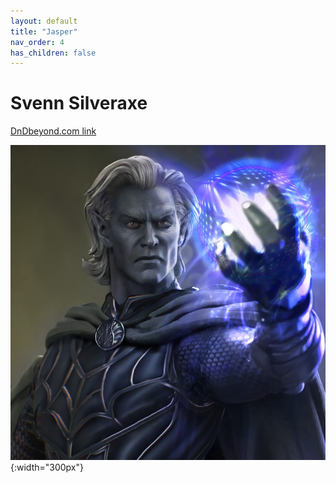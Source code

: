 ```yaml
---
layout: default
title: "Jasper"
nav_order: 4
has_children: false
---
```


# Svenn Silveraxe

[DnDbeyond.com link](https://www.dndbeyond.com/characters/46654275)

![full_art](img/jasper_full.jpeg){:width="300px"}
